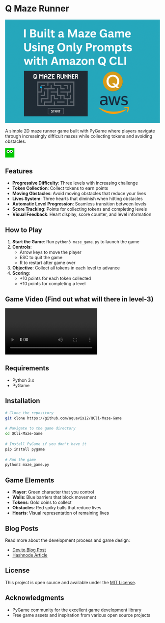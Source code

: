 # Q Maze Runner

![Main](/assets/image.png)

A simple 2D maze runner game built with PyGame where players navigate through increasingly difficult mazes while collecting tokens and avoiding obstacles.

![Q Maze Runner Game](assets/images/player.png)

## Features

- **Progressive Difficulty**: Three levels with increasing challenge
- **Token Collection**: Collect tokens to earn points
- **Moving Obstacles**: Avoid moving obstacles that reduce your lives
- **Lives System**: Three hearts that diminish when hitting obstacles
- **Automatic Level Progression**: Seamless transition between levels
- **Score Tracking**: Points for collecting tokens and completing levels
- **Visual Feedback**: Heart display, score counter, and level information

## How to Play

1. **Start the Game**: Run `python3 maze_game.py` to launch the game
2. **Controls**:
   - Arrow keys to move the player
   - ESC to quit the game
   - R to restart after game over
3. **Objective**: Collect all tokens in each level to advance
4. **Scoring**:
   - +10 points for each token collected
   - +10 points for completing a level

## Game Video (Find out what will there in level-3)

<video controls src="Recording 2025-05-21 171131.mp4" title="Game"></video>

## Requirements

- Python 3.x
- PyGame

## Installation

```bash
# Clone the repository
git clone https://github.com/aquavis12/QCli-Maze-Game

# Navigate to the game directory
cd QCli-Maze-Game

# Install PyGame if you don't have it
pip install pygame

# Run the game
python3 maze_game.py
```

## Game Elements

- **Player**: Green character that you control
- **Walls**: Blue barriers that block movement
- **Tokens**: Gold coins to collect
- **Obstacles**: Red spiky balls that reduce lives
- **Hearts**: Visual representation of remaining lives

## Blog Posts

Read more about the development process and game design:

- [Dev.to Blog Post](https://dev.to/aws-builders/using-amazon-q-cli-pygame-to-build-a-3-level-maze-game-with-hearts-hazards-5an9)
- [Hashnode Article](https://technodiaryvishnu.hashnode.dev/using-amazon-q-cli-and-pygame-to-build-a-3-level-maze-game-with-hearts-and-hazards)

## License

This project is open source and available under the [MIT License](LICENSE).

## Acknowledgments

- PyGame community for the excellent game development library
- Free game assets and inspiration from various open source projects
